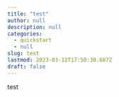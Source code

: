 ```yaml
---
title: "test"
author: null
description: null
categories:
  - quickstart
  - null
slug: test
lastmod: 2023-03-12T17:50:30.687Z
draft: false
---
```

test